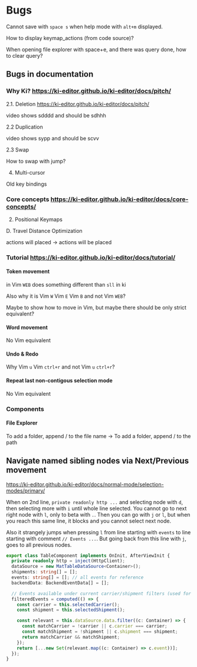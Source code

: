# Bugs

Cannot save with `space s` when help mode with `alt+m` displayed.

How to display keymap_actions (from code source)?

When opening file explorer with space+e, and there was query done, how to clear query?

## Bugs in documentation

### Why Ki? <https://ki-editor.github.io/ki-editor/docs/pitch/>

2.1. Deletion <https://ki-editor.github.io/ki-editor/docs/pitch/>

video shows sdddd and should be sdhhh

2.2 Duplication

video shows sypp and should be scvv

2.3 Swap

How to swap with jump?

4. Multi-cursor

Old key bindings

### Core concepts <https://ki-editor.github.io/ki-editor/docs/core-concepts/>

2. Positional Keymaps

D. Travel Distance Optimization

actions will placed ->  actions will be placed

### Tutorial <https://ki-editor.github.io/ki-editor/docs/tutorial/>

#### Token movement

in Vim `WEB` does something different than `sll` in ki

Also why it is Vim `W` Vim `E` Vim `B` and not Vim `WEB`?

Maybe to show how to move in Vim, but maybe there should be only strict equivalent?

#### Word movement

No Vim equivalent

#### Undo & Redo

Why Vim `u` Vim `ctrl+r` and not Vim `u` `ctrl+r`?

#### Repeat last non-contigous selection mode

No Vim equivalent

### Components

#### File Explorer

To add a folder, append / to the file name -> To add a folder, append / to the path

## Navigate named sibling nodes via Next/Previous movement

<https://ki-editor.github.io/ki-editor/docs/normal-mode/selection-modes/primary/>

When on 2nd line, `private readonly http ...` and selecting node with `d`, then selecting more with `i` until whole line selected.
You cannot go to next right node with `l`, only to beta with `.`. Then you can go with `j` or `l`, but when you reach this same line,
it blocks and you cannot select next node.

Also it strangely jumps when pressing `l` from line starting with `events` to line starting with comment `// Events ...`.
But going back from this line with `j`, goes to all previous nodes.

```typescript
export class TableComponent implements OnInit, AfterViewInit {
  private readonly http = inject(HttpClient);
  dataSource = new MatTableDataSource<Container>();
  shipments: string[] = [];
  events: string[] = []; // all events for reference
  backendData: BackendEventData[] = [];

  // Events available under current carrier/shipment filters (used for iteration)
  filteredEvents = computed(() => {
    const carrier = this.selectedCarrier();
    const shipment = this.selectedShipment();

    const relevant = this.dataSource.data.filter((c: Container) => {
      const matchCarrier = !carrier || c.carrier === carrier;
      const matchShipment = !shipment || c.shipment === shipment;
      return matchCarrier && matchShipment;
    });
    return [...new Set(relevant.map((c: Container) => c.event))];
  });
}
```
